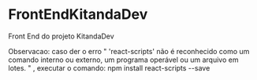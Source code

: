 # FrontEndKitandaDev
Front End do projeto KitandaDev

Observacao: caso der o erro " 'react-scripts' não é reconhecido como um comando interno ou externo, um programa operável ou um arquivo em lotes. " , executar o comando: npm install react-scripts --save 
